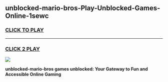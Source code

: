 
## unblocked-mario-bros-Play-Unblocked-Games-Online-1sewc
<h3>
<a href="https://premium76.site?title=unblocked-mario-bros&ref=25A">CLICK TO PLAY</a></h3>
<hr>

<h3>
<a href="https://premium76.site?title=unblocked-mario-bros&ref=25A">CLICK 2 PLAY</a>
  
</h3>

<a href="https://premium76.site?title=unblocked-mario-bros&ref=25A"><img src="https://clearcache.store/games.png"></a>


**unblocked-mario-bros games unblocked: Your Gateway to Fun and Accessible Online Gaming**
